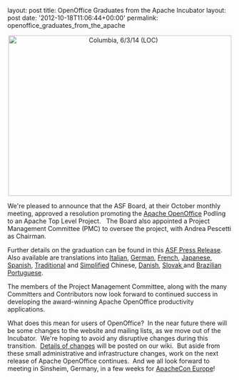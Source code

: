 layout: post
title: OpenOffice Graduates from the Apache Incubator
layout: post
date: '2012-10-18T11:06:44+00:00'
permalink: openoffice_graduates_from_the_apache

<div align="center"> <a href="https://www.flickr.com/photos/library_of_congress/5497263332/" title="Columbia, 6/3/14 (LOC) by The Library of Congress, on Flickr"><img width="500" height="360" src="http://farm6.staticflickr.com/5013/5497263332_28b6b615be.jpg" alt="Columbia, 6/3/14 (LOC)" /></a> </div> 
  <p> </p> 
  <p>We're pleased to announce that the ASF Board, at their October monthly meeting, approved a resolution promoting the <a href="http://www.openoffice.org/">Apache OpenOffice</a> Podling to an Apache Top Level Project.&nbsp;&nbsp; The Board also appointed a Project Management Committee (PMC) to oversee the project, with Andrea Pescetti as Chairman.&nbsp;&nbsp; <br /> </p> 
  <p>Further details on the graduation can be found in this <a href="https://blogs.apache.org/foundation/entry/the_apache_software_foundation_announces35">ASF Press Release</a>.&nbsp; Also available are translations into <a href="http://www.openoffice.org/it/stampa/comunicati/aoo-graduation.html">Italian</a>, <a href="http://www.openoffice.org/de/presse/pressemitteilung_20121018_Graduierung.html">German</a>, <a href="http://www.openoffice.org/fr/news/2012-10-graduation.html">French</a>, <a href="http://www.openoffice.org/ja/news/graduation.html">Japanese</a>, <a href="http://www.openoffice.org/es/noticias/graduacion.html">Spanish</a>, <a href="http://www.openoffice.org/zh-tw/news/graduation.html">Traditional</a> and <a href="http://www.openoffice.org/zh-cn/news/graduation.html">Simplified</a> Chinese, <a href="http://www.openoffice.org/da/graduation.html">Danish</a>, <a href="http://www.openoffice.org/sk/news/aoo_graduation.html">Slovak </a>and <a href="http://www.openoffice.org/pt-br/news/aoo_gratuation.html">Brazilian Portuguese</a>.<br /></p> 
  <p>The members of the Project Management Committee, along with the many 
Committers and Contributors now look forward to continued success in
developing the award-winning Apache OpenOffice productivity 
applications.&nbsp; <br /></p> 
  <p>What does this mean for users of OpenOffice?&nbsp; In the near future there will be some changes to the website and mailing lists, as we move out of the Incubator.&nbsp; We're hoping to avoid any disruptive changes during this transition.&nbsp; <a href="https://cwiki.apache.org/confluence/display/OOOUSERS/Graduation+Infrastructure+Changes">Details of changes</a> will be posted on our wiki.&nbsp; But aside from these small administrative and infrastructure changes, work on the next release of Apache OpenOffice continues.&nbsp; And we all look forward to meeting in Sinsheim, Germany, in a few weeks for <a href="http://www.apachecon.eu/">ApacheCon Europe</a>!<br /></p> 
  <p> </p> 
  <p><span name="Andrea Pescetti" class="gD"><br /></span></p>
